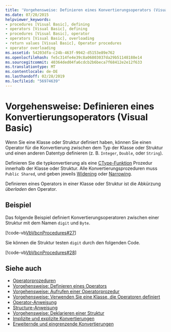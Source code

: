 ```yaml
---
title: 'Vorgehensweise: Definieren eines Konvertierungsoperators (Visual Basic)'
ms.date: 07/20/2015
helpviewer_keywords:
- procedures [Visual Basic], defining
- operators [Visual Basic], defining
- procedures [Visual Basic], operator
- operators [Visual Basic], overloading
- return values [Visual Basic], Operator procedures
- operator overloading
ms.assetid: 54203dfa-c24b-463f-9942-d5153e89e762
ms.openlocfilehash: fe5c314fe4e39c8a06803037da29b51148188e14
ms.sourcegitcommit: 40364ded04fa6cdcb2b6beca7f68412e2e12f633
ms.translationtype: MT
ms.contentlocale: de-DE
ms.lasthandoff: 02/28/2019
ms.locfileid: "56974639"
---
```

# <a name="how-to-define-a-conversion-operator-visual-basic"></a>Vorgehensweise: Definieren eines Konvertierungsoperators (Visual Basic)
Wenn Sie eine Klasse oder Struktur definiert haben, können Sie einen Operator für die Konvertierung zwischen dem Typ der Klasse oder Struktur und einen anderen Datentyp definieren (z. B. `Integer`, `Double`, oder `String`).  
  
 Definieren Sie die typkonvertierung als eine [CType-Funktion](../../../../visual-basic/language-reference/functions/ctype-function.md) Prozedur innerhalb der Klasse oder Struktur. Alle Konvertierungsprozeduren muss `Public Shared`, und geben jeweils [Widening](../../../../visual-basic/language-reference/modifiers/widening.md) oder [Narrowing](../../../../visual-basic/language-reference/modifiers/narrowing.md).  
  
 Definieren eines Operators in einer Klasse oder Struktur ist die Abkürzung *überladen* den Operator.  
  
## <a name="example"></a>Beispiel  
 Das folgende Beispiel definiert Konvertierungsoperatoren zwischen einer Struktur mit dem Namen `digit` und `Byte`.  
  
 [!code-vb[VbVbcnProcedures#27](~/samples/snippets/visualbasic/VS_Snippets_VBCSharp/VbVbcnProcedures/VB/Class1.vb#27)]  
  
 Sie können die Struktur testen `digit` durch den folgenden Code.  
  
 [!code-vb[VbVbcnProcedures#28](~/samples/snippets/visualbasic/VS_Snippets_VBCSharp/VbVbcnProcedures/VB/Class1.vb#28)]  
  
## <a name="see-also"></a>Siehe auch
- [Operatorprozeduren](./operator-procedures.md)
- [Vorgehensweise: Definieren eines Operators](./how-to-define-an-operator.md)
- [Vorgehensweise: Aufrufen einer Operatorprozedur](./how-to-call-an-operator-procedure.md)
- [Vorgehensweise: Verwenden Sie eine Klasse, die Operatoren definiert](./how-to-use-a-class-that-defines-operators.md)
- [Operator-Anweisung](../../../../visual-basic/language-reference/statements/operator-statement.md)
- [Structure-Anweisung](../../../../visual-basic/language-reference/statements/structure-statement.md)
- [Vorgehensweise: Deklarieren einer Struktur](../../../../visual-basic/programming-guide/language-features/data-types/how-to-declare-a-structure.md)
- [Implizite und explizite Konvertierungen](../../../../visual-basic/programming-guide/language-features/data-types/implicit-and-explicit-conversions.md)
- [Erweiternde und eingrenzende Konvertierungen](../../../../visual-basic/programming-guide/language-features/data-types/widening-and-narrowing-conversions.md)
